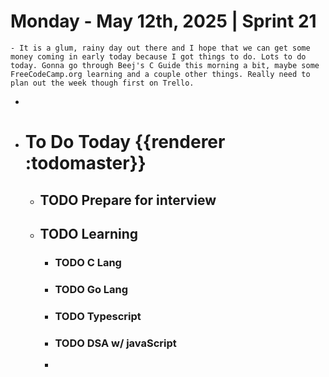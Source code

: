 # Monday - May 12th, 2025 | Sprint 21
	- It is a glum, rainy day out there and I hope that we can get some money coming in early today because I got things to do. Lots to do today. Gonna go through Beej's C Guide this morning a bit, maybe some FreeCodeCamp.org learning and a couple other things. Really need to plan out the week though first on Trello.
-
- # To Do Today {{renderer :todomaster}}
	- ## TODO Prepare for interview
	- ## TODO Learning
		- ### TODO C Lang
		- ### TODO Go Lang
		- ### TODO Typescript
		- ### TODO DSA w/ javaScript
		-